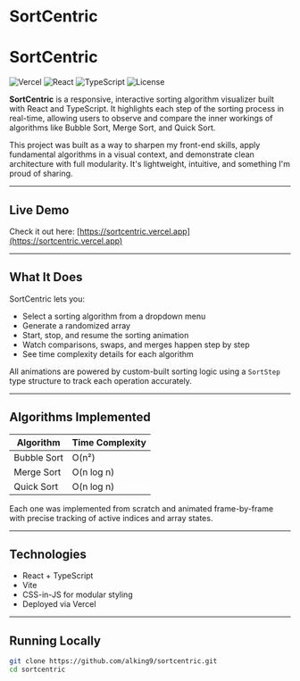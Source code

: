 # SortCentric
# SortCentric

![Vercel](https://img.shields.io/badge/Live-Vercel-black?logo=vercel)
![React](https://img.shields.io/badge/Framework-React-blue?logo=react)
![TypeScript](https://img.shields.io/badge/Language-TypeScript-blue?logo=typescript)
![License](https://img.shields.io/github/license/alking9/sortcentric)



**SortCentric** is a responsive, interactive sorting algorithm visualizer built with React and TypeScript. It highlights each step of the sorting process in real-time, allowing users to observe and compare the inner workings of algorithms like Bubble Sort, Merge Sort, and Quick Sort.

This project was built as a way to sharpen my front-end skills, apply fundamental algorithms in a visual context, and demonstrate clean architecture with full modularity. It's lightweight, intuitive, and something I'm proud of sharing.

---

## Live Demo

Check it out here: [https://sortcentric.vercel.app](https://sortcentric.vercel.app)

---

## What It Does

SortCentric lets you:
- Select a sorting algorithm from a dropdown menu
- Generate a randomized array
- Start, stop, and resume the sorting animation
- Watch comparisons, swaps, and merges happen step by step
- See time complexity details for each algorithm

All animations are powered by custom-built sorting logic using a `SortStep` type structure to track each operation accurately.

---

## Algorithms Implemented

| Algorithm   | Time Complexity |
|-------------|-----------------|
| Bubble Sort | O(n²)           |
| Merge Sort  | O(n log n)      |
| Quick Sort  | O(n log n)      |

Each one was implemented from scratch and animated frame-by-frame with precise tracking of active indices and array states.

---

## Technologies

- React + TypeScript
- Vite
- CSS-in-JS for modular styling
- Deployed via Vercel

---
## Running Locally
```bash
git clone https://github.com/alking9/sortcentric.git
cd sortcentric